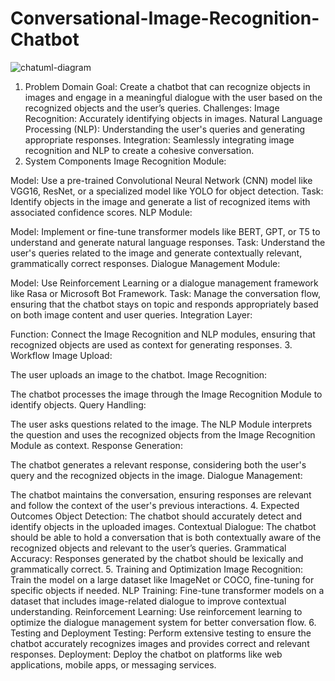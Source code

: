 # Conversational-Image-Recognition-Chatbot

![chatuml-diagram](https://github.com/user-attachments/assets/149de4e5-ff1f-4586-9f10-62bf2679e314)

1. Problem Domain
Goal: Create a chatbot that can recognize objects in images and engage in a meaningful dialogue with the user based on the recognized objects and the user’s queries.
Challenges:
Image Recognition: Accurately identifying objects in images.
Natural Language Processing (NLP): Understanding the user's queries and generating appropriate responses.
Integration: Seamlessly integrating image recognition and NLP to create a cohesive conversation.
2. System Components
Image Recognition Module:

Model: Use a pre-trained Convolutional Neural Network (CNN) model like VGG16, ResNet, or a specialized model like YOLO for object detection.
Task: Identify objects in the image and generate a list of recognized items with associated confidence scores.
NLP Module:

Model: Implement or fine-tune transformer models like BERT, GPT, or T5 to understand and generate natural language responses.
Task: Understand the user's queries related to the image and generate contextually relevant, grammatically correct responses.
Dialogue Management Module:

Model: Use Reinforcement Learning or a dialogue management framework like Rasa or Microsoft Bot Framework.
Task: Manage the conversation flow, ensuring that the chatbot stays on topic and responds appropriately based on both image content and user queries.
Integration Layer:

Function: Connect the Image Recognition and NLP modules, ensuring that recognized objects are used as context for generating responses.
3. Workflow
Image Upload:

The user uploads an image to the chatbot.
Image Recognition:

The chatbot processes the image through the Image Recognition Module to identify objects.
Query Handling:

The user asks questions related to the image.
The NLP Module interprets the question and uses the recognized objects from the Image Recognition Module as context.
Response Generation:

The chatbot generates a relevant response, considering both the user's query and the recognized objects in the image.
Dialogue Management:

The chatbot maintains the conversation, ensuring responses are relevant and follow the context of the user's previous interactions.
4. Expected Outcomes
Object Detection: The chatbot should accurately detect and identify objects in the uploaded images.
Contextual Dialogue: The chatbot should be able to hold a conversation that is both contextually aware of the recognized objects and relevant to the user’s queries.
Grammatical Accuracy: Responses generated by the chatbot should be lexically and grammatically correct.
5. Training and Optimization
Image Recognition: Train the model on a large dataset like ImageNet or COCO, fine-tuning for specific objects if needed.
NLP Training: Fine-tune transformer models on a dataset that includes image-related dialogue to improve contextual understanding.
Reinforcement Learning: Use reinforcement learning to optimize the dialogue management system for better conversation flow.
6. Testing and Deployment
Testing: Perform extensive testing to ensure the chatbot accurately recognizes images and provides correct and relevant responses.
Deployment: Deploy the chatbot on platforms like web applications, mobile apps, or messaging services.
